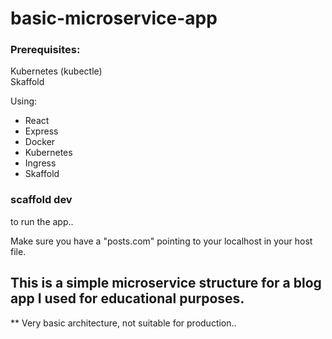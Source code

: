# basic-microservice-app

### Prerequisites:
 Kubernetes (kubectle)\
 Skaffold

Using:
  - React
  - Express
  - Docker
  - Kubernetes
  - Ingress
  - Skaffold

### scaffold dev
to run the app..

Make sure you have a "posts.com" pointing to your localhost in your host file.

## This is a simple microservice structure for a blog app I used for educational purposes.

** Very basic architecture, not suitable for production..
